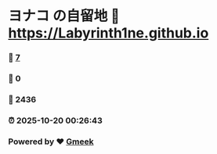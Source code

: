 # ヨナコ の自留地 :link: https://Labyrinth1ne.github.io 
### :page_facing_up: [7](https://Labyrinth1ne.github.io/tag.html) 
### :speech_balloon: 0 
### :hibiscus: 2436 
### :alarm_clock: 2025-10-20 00:26:43 
### Powered by :heart: [Gmeek](https://github.com/Meekdai/Gmeek)
